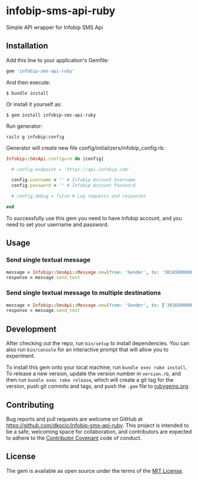 # infobip-sms-api-ruby

Simple API wrapper for Infobip SMS Api

## Installation

Add this line to your application's Gemfile:

```ruby
gem 'infobip-sms-api-ruby'
```

And then execute:

    $ bundle install

Or install it yourself as:

    $ gem install infobip-sms-api-ruby

Run generator:

    rails g infobip:config
    
Generator will create new file config/initializers/infobip_config.rb:

```ruby
Infobip::SmsApi.configure do |config|

  # config.endpoint = 'https://api.infobip.com'

  config.username = '' # Infobip Account Username
  config.password = '' # Infobip Account Password

  # config.debug = false # Log requests and responses

end
```

To successfully use this gem you need to have Infobip account, and you need to set your username and password.

## Usage

### Send single textual message
```ruby
message = Infobip::SmsApi::Message.new(from: 'Sender', to: '381650000000', text: "Lorem ipsum...")
response = message.send_text
```

### Send single textual message to multiple destinations
```ruby
message = Infobip::SmsApi::Message.new(from: 'Sender', to: ['381650000000','381650000001'], text: "Lorem ipsum...")
response = message.send_text
```

## Development

After checking out the repo, run `bin/setup` to install dependencies. You can also run `bin/console` for an interactive prompt that will allow you to experiment.

To install this gem onto your local machine, run `bundle exec rake install`. To release a new version, update the version number in `version.rb`, and then run `bundle exec rake release`, which will create a git tag for the version, push git commits and tags, and push the `.gem` file to [rubygems.org](https://rubygems.org).

## Contributing

Bug reports and pull requests are welcome on GitHub at https://github.com/dkocic/infobip-sms-api-ruby. This project is intended to be a safe, welcoming space for collaboration, and contributors are expected to adhere to the [Contributor Covenant](http://contributor-covenant.org) code of conduct.


## License

The gem is available as open source under the terms of the [MIT License](http://opensource.org/licenses/MIT).


